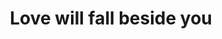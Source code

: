 ---
pid: LLP595
title: Love will fall beside you
location_transcription: In parks of philadelphia
zipcode: 
outside_phl: 
neighborhood: 
age: 
age_range: 
instagram: 
image_file_name: LLP_595.jpg
proposal_transcription: Love will fall beside you.  One side of pride.  One side of
  love.
topic: Brotherly Love,Love
topic_summary: 0, 0
type: Sculpture Statue
keywords_other: 
credit: IsabelFontanez
image_labels: 
twitter: 
facebook: 
permalink: "/monuments/llp595/"
layout: item-page
---